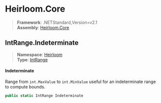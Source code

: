 # Heirloom.Core

> **Framework**: .NETStandard,Version=v2.1  
> **Assembly**: [Heirloom.Core][0]  

## IntRange.Indeterminate

> **Namespace**: [Heirloom][0]  
> **Type**: [IntRange][1]  

#### Indeterminate

Range from `int.MaxValue` to `int.MinValue` useful for an indeterminate range to compute bounds.

```cs
public static IntRange Indeterminate
```

[0]: ../Heirloom.Core.md
[1]: Heirloom.IntRange.md
